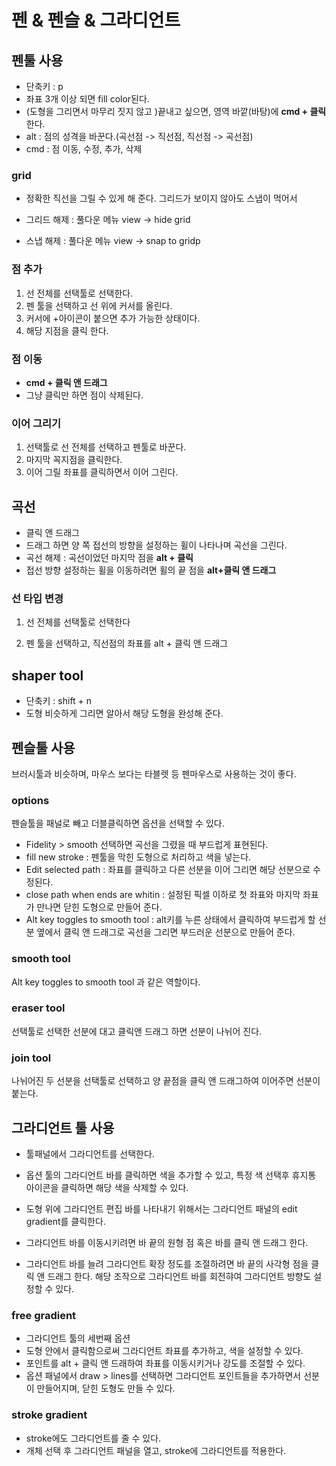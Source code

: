 # 펜 & 펜슬 & 그라디언트



## 펜툴 사용

- 단축키 : p
- 좌표 3개 이상 되면 fill color된다. 
- (도형을 그리면서 마무리 짓지 않고 )끝내고 싶으면, 영역 바깥(바탕)에 __cmd + 클릭__ 한다.
- alt : 점의 성격을 바꾼다.(곡선점 -> 직선점, 직선점 -> 곡선점)
- cmd : 점 이동, 수정, 추가, 삭제



### grid

- 정확한 직선을 그릴 수 있게 해 준다. 그리드가 보이지 않아도 스냅이 먹어서 

- 그리드 해제 : 풀다운 메뉴 view -> hide grid
- 스냅 해제 : 풀다운 메뉴 view -> snap to gridp



### 점 추가

1. 선 전체를 선택툴로 선택한다.
2. 펜 툴을 선택하고 선 위에 커서를 올린다.
3. 커서에 +아이콘이 붙으면 추가 가능한 상태이다. 
4. 해당 지점을 클릭 한다.



### 점 이동

- __cmd + 클릭 앤 드래그__
- 그냥 클릭만 하면 점이 삭제된다. 



### 이어 그리기

1. 선택툴로 선 전체를 선택하고 펜툴로 바꾼다.
2. 마지막 꼭지점을 클릭한다.
3. 이어 그릴 좌표를 클릭하면서 이어 그린다.



## 곡선

- 클릭 앤 드래그
- 드래그 하면 양 쪽 접선의 방향을 설정하는 휠이 나타나며 곡선을 그린다. 
- 곡선 해제 : 곡선이었던 마지막 점을 __alt + 클릭__
- 접선 방향 설정하는 휠을 이동하려면 휠의 끝 점을 __alt+클릭 앤 드래그__



### 선 타입 변경

1. 선 전체를 선택툴로 선택한다

2. 펜 툴을 선택하고, 직선점의 좌표를 alt + 클릭 앤 드래그

   

## shaper tool

- 단축키 : shift + n
- 도형 비슷하게 그리면 알아서 해당 도형을 완성해 준다. 





## 펜슬툴 사용

브러시툴과 비슷하며, 마우스 보다는 타블렛 등 펜마우스로 사용하는 것이 좋다. 



### options

펜슬툴을 패널로 빼고 더블클릭하면 옵션을 선택할 수 있다. 

- Fidelity > smooth 선택하면 곡선을 그렸을 때 부드럽게 표현된다.
- fill new stroke : 펜툴을 막힌 도형으로 처리하고 색을 넣는다. 
- Edit selected path : 좌표를 클릭하고 다른 선분을 이어 그리면 해당 선분으로 수정된다. 
- close path when ends are whitin : 설정된 픽셀 이하로 첫 좌표와 마지막 좌표가 만나면 닫힌 도형으로 만들어 준다. 
- Alt key toggles to smooth tool : alt키를 누른 상태에서 클릭하여 부드럽게 할 선분 옆에서 클릭 앤 드래그로 곡선을 그리면 부드러운 선분으로 만들어 준다. 



### smooth tool

Alt key toggles to smooth tool 과 같은 역할이다. 



### eraser tool

선택툴로 선택한 선분에 대고 클릭앤 드래그 하면 선분이 나뉘어 진다.



### join tool

나뉘어진 두 선분을 선택툴로 선택하고 양 끝점을 클릭 앤 드래그하여 이어주면 선분이 붙는다. 





## 그라디언트 툴 사용

- 툴패널에서 그라디언트를 선택한다.

- 옵션 툴의 그라디언트 바를 클릭하면 색을 추가할 수 있고, 특정 색 선택후 휴지통 아이콘을 클릭하면 해당 색을 삭제할 수 있다. 

- 도형 위에 그라디언트 편집 바를 나타내기 위해서는 그라디언트 패널의 edit gradient를 클릭한다. 
- 그라디언트 바를 이동시키려면 바 끝의 원형 점 혹은 바를 클릭 앤 드래그 한다.
- 그라디언트 바를 늘려 그라디언트 확장 정도를 조절하려면 바 끝의 사각형 점을 클릭 앤 드래그 한다. 해당 조작으로 그라디언트 바를 회전햐여 그라디언트 방향도 설정할 수 있다. 



### free gradient

- 그라디언트 툴의 세번째 옵션
- 도형 안에서 클릭함으로써 그라디언트 좌표를 추가하고, 색을 설정할 수 있다. 
- 포인트를 alt + 클릭 앤 드래하여 좌표를 이동시키거나 강도를 조절할 수 있다. 
- 옵션 패널에서 draw > lines를 선택하면 그라디언트 포인트들을 추가하면서 선분이 만들어지며, 닫힌 도형도 만들 수 있다. 



### stroke gradient

- stroke에도 그라디언트를 줄 수 있다.
- 개체 선택 후 그라디언트 패널을 열고, stroke에 그라디언트를 적용한다. 